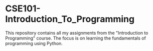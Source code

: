 # CSE101-Introduction_To_Programming
 This repository contains all my assignments from the "Introduction to Programming" course. The focus is on learning the fundamentals of programming using Python.
